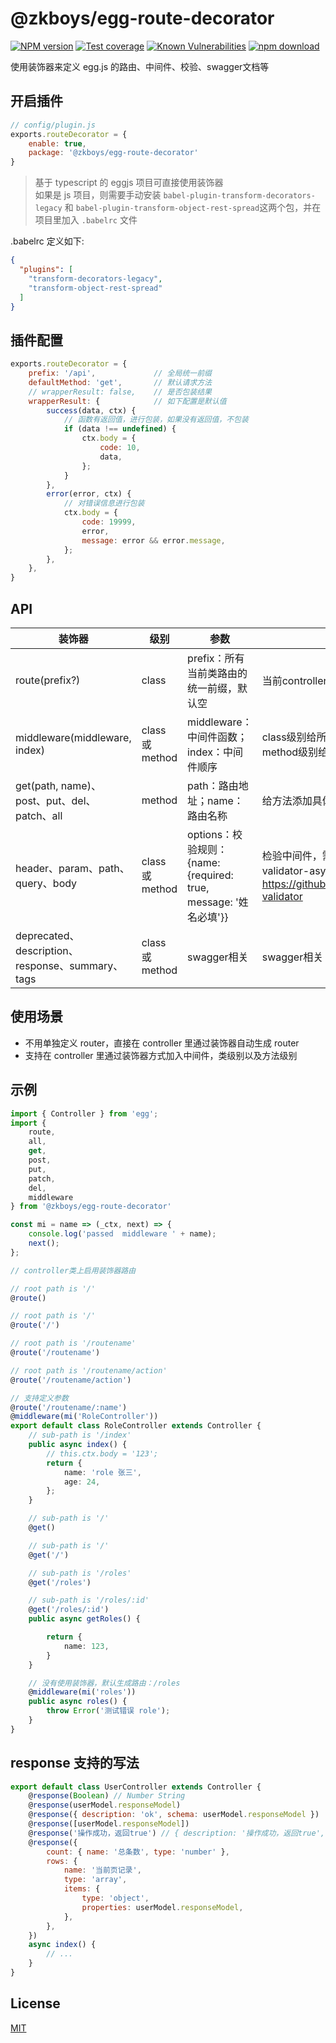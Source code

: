 # @zkboys/egg-route-decorator

[![NPM version][npm-image]][npm-url]
[![Test coverage][codecov-image]][codecov-url]
[![Known Vulnerabilities][snyk-image]][snyk-url]
[![npm download][download-image]][download-url]

[npm-image]: https://img.shields.io/npm/v/@zkboys/egg-route-decorator.svg?style=flat-square

[npm-url]: https://npmjs.org/package/@zkboys/egg-route-decorator

[codecov-image]: https://img.shields.io/codecov/c/github/zkboys/egg-route-decorator.svg?style=flat-square

[codecov-url]: https://codecov.io/github/zkboys/egg-route-decorator?branch=master

[snyk-image]: https://snyk.io/test/npm/@zkboys/egg-route-decorator/badge.svg?style=flat-square

[snyk-url]: https://snyk.io/test/npm/@zkboys/egg-route-decorator

[download-image]: https://img.shields.io/npm/dm/egg-route-decorator.svg?style=flat-square

[download-url]: https://npmjs.org/package/@zkboys/egg-route-decorator

使用装饰器来定义 egg.js 的路由、中间件、校验、swagger文档等

## 开启插件

```js
// config/plugin.js
exports.routeDecorator = {
    enable: true,
    package: '@zkboys/egg-route-decorator'
}
```

> 基于 typescript 的 eggjs 项目可直接使用装饰器  
> 如果是 js 项目，则需要手动安装 `babel-plugin-transform-decorators-legacy` 和 `babel-plugin-transform-object-rest-spread`这两个包，并在项目里加入 `.babelrc` 文件

.babelrc 定义如下:

```json
{
  "plugins": [
    "transform-decorators-legacy",
    "transform-object-rest-spread"
  ]
}
```

## 插件配置

```javascript
exports.routeDecorator = {
    prefix: '/api',             // 全局统一前缀
    defaultMethod: 'get',       // 默认请求方法
    // wrapperResult: false,    // 是否包装结果
    wrapperResult: {            // 如下配置是默认值
        success(data, ctx) {
            // 函数有返回值，进行包装，如果没有返回值，不包装
            if (data !== undefined) {
                ctx.body = {
                    code: 10,
                    data,
                };
            }
        },
        error(error, ctx) {
            // 对错误信息进行包装
            ctx.body = {
                code: 19999,
                error,
                message: error && error.message,
            };
        },
    },
}
```

## API

| 装饰器                                          | 级别             | 参数                                                     | 说明                                                                                  |
|----------------------------------------------|----------------|--------------------------------------------------------|-------------------------------------------------------------------------------------|
| route(prefix?)                               | class          | prefix：所有当前类路由的统一前缀，默认空                                | 当前controller类启用装饰器路由                                                                |
| middleware(middleware, index)                | class 或 method | middleware：中间件函数；index：中间件顺序                           | class级别给所有的方法添加中间件，method级别给当前方法添加中间件                                               |
| get(path, name)、post、put、del、patch、all       | method         | path：路由地址；name：路由名称                                    | 给方法添加具体http方法的装饰器                                                                   |
| header、param、path、query、body                 | class 或 method | options：校验规则：{name: {required: true, message: '姓名必填'}} | 检验中间件，需要项目使用 egg-validator-async插件，规则参考：https://github.com/yiminghe/async-validator |
| deprecated、description、response、summary、tags | class 或 method | swagger相关                                              | swagger相关                                                                           |

## 使用场景

- 不用单独定义 router，直接在 controller 里通过装饰器自动生成 router
- 支持在 controller 里通过装饰器方式加入中间件，类级别以及方法级别

## 示例

```typescript
import { Controller } from 'egg';
import {
    route,
    all,
    get,
    post,
    put,
    patch,
    del,
    middleware
} from '@zkboys/egg-route-decorator'

const mi = name => (_ctx, next) => {
    console.log('passed  middleware ' + name);
    next();
};

// controller类上启用装饰器路由

// root path is '/'
@route()

// root path is '/'
@route('/')

// root path is '/routename'
@route('/routename')

// root path is '/routename/action'
@route('/routename/action')

// 支持定义参数
@route('/routename/:name')
@middleware(mi('RoleController'))
export default class RoleController extends Controller {
    // sub-path is '/index'
    public async index() {
        // this.ctx.body = '123';
        return {
            name: 'role 张三',
            age: 24,
        };
    }

    // sub-path is '/'
    @get()

    // sub-path is '/'
    @get('/')

    // sub-path is '/roles'
    @get('/roles')

    // sub-path is '/roles/:id'
    @get('/roles/:id')
    public async getRoles() {

        return {
            name: 123,
        }
    }

    // 没有使用装饰器，默认生成路由：/roles
    @middleware(mi('roles'))
    public async roles() {
        throw Error('测试错误 role');
    }
}

```

## response 支持的写法

```js
export default class UserController extends Controller {
    @response(Boolean) // Number String
    @response(userModel.responseModel)
    @response({ description: 'ok', schema: userModel.responseModel })
    @response([userModel.responseModel])
    @response('操作成功，返回true') // { description: '操作成功，返回true', schema: null }
    @response({
        count: { name: '总条数', type: 'number' },
        rows: {
            name: '当前页记录',
            type: 'array',
            items: {
                type: 'object',
                properties: userModel.responseModel,
            },
        },
    })
    async index() {
        // ...
    }
}
```

## License

[MIT](LICENSE)

